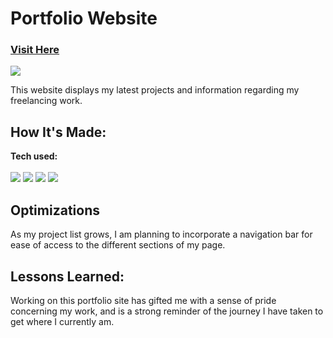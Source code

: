 <h1>Portfolio Website</h1>
<h3><a target="_blank" href="https://edwinchoi.netlify.app/" target="_blank">Visit Here</a></h3>
<p>
  <a href="https://edwinchoi.netlify.app/" target="_blank">
    <img src="//imgur.com/a/2I1thGR">
  </a>
</p>

This website displays my latest projects and information regarding my freelancing work.

## How It's Made:

**Tech used:**<br>     
    <img src="https://img.shields.io/static/v1?label=|&message=HTML5&color=23555f&style=plastic&logo=html5"/>
    <img src="https://img.shields.io/static/v1?label=|&message=CSS3&color=285f65&style=plastic&logo=css3"/>
    <img src="https://img.shields.io/static/v1?label=|&message=JAVASCRIPT&color=3c7f5d&style=plastic&logo=javascript"/>
    <img src="https://img.shields.io/static/v1?label=|&message=BOOTSTRAP&color=316c5e&style=plastic&logo=bootstrap"/>

## Optimizations

As my project list grows, I am planning to incorporate a navigation bar for ease of access to the different sections of my page.

## Lessons Learned:

Working on this portfolio site has gifted me with a sense of pride concerning my work, and is a strong reminder of the journey I have taken to get where I currently am.


